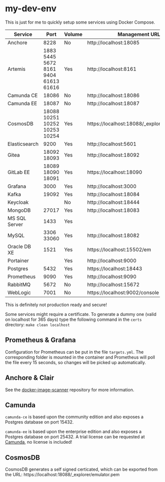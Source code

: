 # my-dev-env

This is just for me to quickly setup some services using Docker Compose.

| Service | Port | Volume | Management URL | Username | Password |
|-|-|-|-|-|-|
| Anchore | 8228 | No | http://localhost:18085 | admin | Dummy_123 |
| Artemis | 1883 5445 5672 8161 9404 61613 61616 | Yes | http://localhost:8161 | admin | Dummy_123 |
| Camunda CE | 18086 | No | http://localhost:18086 | admin | Dummy_123 |
| Camunda EE | 18087 | No | http://localhost:18087 | admin | Dummy_123 |
| CosmosDB | 18088 10251 10252 10253 10254 | Yes | https://localhost:18088/_explorer/index.html | | |
| Elasticsearch | 9200 | Yes | http://localhost:5601 | | |
| Gitea | 18092 18093 | Yes | http://localhost:18092 | | |
| GitLab EE | 18089 18090 18091 | Yes | https://localhost:18090 | root | Dummy_123 |
| Grafana | 3000 | Yes | http://localhost:3000 | admin | Dummy_123 |
| Kafka | 19092 | Yes | http://localhost:18084 | | |
| Keycloak | | No | http://localhost:18444 | admin | Dummy_123 |
| MongoDB | 27017 | Yes | http://localhost:18083 | root | Dummy_123 |
| MS SQL Server | 1433 | Yes |  | sa | Dummy_123 |
| MySQL | 3306 33060 | Yes | http://localhost:18082 | root | Dummy_123 |
| Oracle DB XE | 1521 | Yes | https://localhost:15502/em | sys / system | Dummy_123 |
| Portainer | | Yes | http://localhost:9000 | admin | Dummy_123 |
| Postgres | 5432 | Yes | https://localhost:18443 | admin@localhost.docker | Dummy_123 |
| Prometheus | 9090 | Yes | http://localhost:9090 | | |
| RabbitMQ | 5672 | No | http://localhost:15672 | admin | Dummy_123 |
| WebLogic | 7001 | No | https://localhost:9002/console | weblogic | Dummy_123 |

This is definitely not production ready and secure!

Some services might require a certificate. To generate a dummy one (valid on localhost for 365 days) type the following command in the `certs` directory: `make clean localhost`

## Prometheus & Grafana

Configuration for Prometheus can be put in the file `targets.yml`. The corresponding folder is mounted in the container and Prometheus will poll the file every 15 seconds, so changes will be picked up automatically.

## Anchore & Clair

See the [docker-image-scanner](https://github.com/ninckblokje/docker-image-scanners) repository for more information.

## Camunda

`camunda-ce` is based upon the community edition and also exposes a Postgres database on port 15432.

`camunda-ee` is based upon the enterprise edition and also exposes a Postgres database on port 25432. A trial license can be requested at [Camunda](https://camunda.com/enterprise/), no license is included!

## CosmosDB

CosmosDB generates a self signed certicated, which can be exported from the URL: https://localhost:18088/_explorer/emulator.pem

